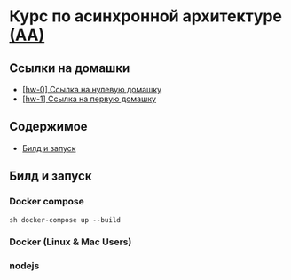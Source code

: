<h1>Курс по асинхронной архитектуре <a href="https://tough-dev.school/architecture">(АА)</a></h1>

## Ссылки на домашки

<ul>
    <li>
        <a href="https://www.figma.com/file/s4cHgQfdCrtHN9yXnrjaNb/Async-Architecture-Lesson-0?type=whiteboard&node-id=0%3A1&t=ZToUtttSR9LWoB3e-1">[hw-0] Ссылка на нулевую домашку</a>
    </li>
    <li>
        <a href="https://miro.com/app/board/uXjVMIF1ArQ=/?share_link_id=299108140749">[hw-1] Ссылка на первую домашку</a>
    </li>
</ul>

## Содержимое

- [Билд и запуск](#билд-и-запуск)

## Билд и запуск

### Docker compose

`sh docker-compose up --build `

### Docker (Linux & Mac Users)

### nodejs
